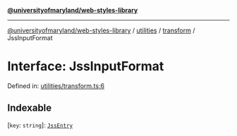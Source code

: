 [**@universityofmaryland/web-styles-library**](../../../../README.md)

***

[@universityofmaryland/web-styles-library](../../../../README.md) / [utilities](../../../README.md) / [transform](../README.md) / JssInputFormat

# Interface: JssInputFormat

Defined in: [utilities/transform.ts:6](https://github.com/UMD-Digital/design-system/blob/7fa144f196ef5f0ef2b372670136735f5a5c9236/packages/styles/source/utilities/transform.ts#L6)

## Indexable

\[`key`: `string`\]: [`JssEntry`](JssEntry.md)
